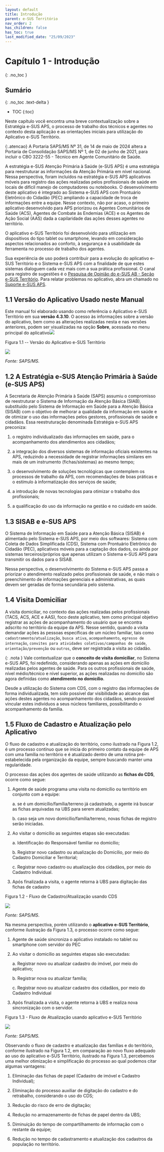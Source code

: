 ```yaml
---
layout: default
title: Introdução
parent: e-SUS Território
nav_order: 2
has_children: false
has_toc: true
last_modified_date: "25/09/2023"
---
```



# Capítulo 1 - Introdução
{: .no_toc }

## Sumário
{: .no_toc .text-delta }

- TOC
{:toc}

Neste capítulo você encontra uma breve contextualização sobre a Estratégia e-SUS APS, o processo de trabalho dos técnicos e agentes no contexto desta aplicação e as orientações iniciais para utilização do Aplicativo e-SUS Território.

{:.atencao}
A Portaria SAPS/MS Nº 31, de 14 de maio de 2024 altera a Portaria de Consolidação SAPS/MS Nº 1, de 02 de junho de 2021, para incluir o CBO 3222-55 - Técnico em Agente Comunitário de Saúde. 

A estratégia e-SUS Atenção Primária à Saúde (e-SUS APS) é uma estratégia para reestruturar as informações da Atenção Primária em nível nacional. Nessa perspectiva, foram incluídos na estratégia e-SUS APS aplicativos móveis para registro das ações realizadas pelos profissionais de saúde em locais de difícil manejo de computadores ou notebooks. O desenvolvimento deste aplicativo é integrado ao Sistema e-SUS APS com Prontuário Eletrônico do Cidadão (PEC) ampliando a capacidade de troca de informações entre a equipe. Nesse contexto, não por acaso, o primeiro aplicativo desenvolvido para APS priorizou os Agentes Comunitários de Saúde (ACS), Agentes de Combate às Endemias (ACE) e os Agentes de Ação Social (AAS) dada a capilaridade das ações desses agentes no território.

O aplicativo e-SUS Território foi desenvolvido para utilização em dispositivos do tipo tablet ou smartphone, levando em consideração aspectos relacionados ao conforto, à segurança e à usabilidade da ferramenta no processo de trabalho dos agentes. 

Sua experiência de uso poderá contribuir para a evolução do aplicativo e-SUS Território e o Sistema e-SUS APS com a finalidade de que estes sistemas dialoguem cada vez mais com a sua prática profissional. O canal para registro de sugestões é o [Pesquisa de Opinião do e-SUS AB - Seção e-SUS Território](http://sisaps.saude.gov.br/pesquisa/). Para relatar problemas no aplicativo, abra um chamado no [Suporte e-SUS APS](http://esusaps.bridge.ufsc.br/pt-BR/support/login).

## 1.1 Versão do Aplicativo Usado neste Manual

Este manual foi elaborado usando como referência o Aplicativo e-SUS Território em sua **versão 4.3.10**. O acesso às informações sobre a versão do aplicativo, bem como as alterações realizadas nesta e nas versões anteriores, podem ser visualizadas na opção **Sobre**, acessada no menu principal do aplicativo![](media/image2.png)

Figura 1.1 -- Versão do Aplicativo e-SUS Território

![](media/image3.png)

*Fonte: SAPS/MS.*

## 1.2 A Estratégia e-SUS Atenção Primária à Saúde (e-SUS APS)

A Secretaria de Atenção Primária à Saúde (SAPS) assumiu o compromisso de reestruturar o Sistema de Informação da Atenção Básica (SIAB), substituído pelo Sistema de Informação em Saúde para a Atenção Básica (SISAB) com o objetivo de melhorar a qualidade da informação em saúde e de otimizar o uso das informações pelos gestores, profissionais de saúde e cidadãos. Essa reestruturação denominada Estratégia e-SUS APS preconiza:

1.  o registro individualizado das informações em saúde, para o acompanhamento dos atendimentos aos cidadãos;

2.  a integração dos diversos sistemas de informação oficiais existentes na APS, reduzindo a necessidade de registrar informações similares em mais de um instrumento (fichas/sistemas) ao mesmo tempo;

3.  o desenvolvimento de soluções tecnológicas que contemplem os processos de trabalho da APS, com recomendações de boas práticas e o estímulo à informatização dos serviços de saúde;

4.  a introdução de novas tecnologias para otimizar o trabalho dos profissionais;

5.  a qualificação do uso da informação na gestão e no cuidado em saúde.

## 1.3 SISAB e e-SUS APS

O Sistema de Informação em Saúde para a Atenção Básica (SISAB) é alimentado pelo Sistema e-SUS APS, por meio dos softwares: Sistema com Coleta de Dados Simplificada (CDS), Sistema com Prontuário Eletrônico do Cidadão (PEC), aplicativos móveis para a captação dos dados, ou ainda por sistemas terceiros/próprios que apenas utilizam o Sistema e-SUS APS para transmitir os dados para o SISAB.

Nessa perspectiva, o desenvolvimento do Sistema e-SUS APS passa a priorizar o atendimento realizado pelos profissionais de saúde, e não mais o preenchimento de informações gerenciais e administrativas, as quais devem ser geradas de forma secundária pelo sistema.

## 1.4 Visita Domiciliar

A visita domiciliar, no contexto das ações realizadas pelos profissionais (TACS, ACS, ACE e AAS), foco deste aplicativo, tem como principal objetivo registrar as ações de acompanhamento do usuário que se encontra adscrito no território da equipe da APS. Nesse sentido, quando a visita demandar ações às pessoas específicas de um núcleo familiar, tais como `cadastramento/atualização`, `busca ativa`, `acompanhamento`, `egresso de internação`, `convites para atividades coletivas/campanhas de saúde`, `orientação/prevenção` ou `outros`, deve ser registrada a visita ao cidadão.

{: .nota }
Vale contextualizar que o **conceito de visita domiciliar**, no Sistema e-SUS APS, foi redefinido, considerando apenas as ações em domicílio realizadas pelos agentes de saúde. Para os outros profissionais de saúde, nível médio/técnico e nível superior, as ações realizadas no domicílio são agora definidas como **atendimento no domicílio**.

Desde a utilização do Sistema com CDS, com o registro das informações de forma individualizada, tem sido possível dar visibilidade ao alcance das ações destes agentes no acompanhamento dos cidadãos, sendo possível vincular estes indivíduos a seus núcleos familiares, possibilitando o acompanhamento da família.

## 1.5 Fluxo de Cadastro e Atualização pelo Aplicativo

O fluxo de cadastro e atualização do território, como ilustrado na Figura 1.2, é um processo contínuo que se inicia do primeiro contato da equipe de APS com uma família no território e é atualizado dentro de uma rotina pré-estabelecida pela organização da equipe, sempre buscando manter uma regularidade.

O processo das ações dos agentes de saúde utilizando as **fichas do CDS**, ocorre como segue:

1.  Agente de saúde programa uma visita no domicílio ou território em conjunto com a equipe:

    a.  se é um domicílio/família/terreno já cadastrado, o agente irá buscar as fichas arquivadas na UBS para serem atualizadas;

    b.  caso seja um novo domicílio/família/terreno, novas fichas de registro serão iniciadas.

2.  Ao visitar o domicílio as seguintes etapas são executadas:

    a.  Identificação do Responsável familiar no domicílio;

    b.  Registrar novo cadastro ou atualização do Domicílio, por meio do Cadastro Domiciliar e Territorial;

    c.  Registrar novo cadastro ou atualização dos cidadãos, por meio do Cadastro Individual.

3.  Após finalizada a visita, o agente retorna à UBS para digitação das fichas de cadastro

Figura 1.2 - Fluxo de Cadastro/Atualização usando CDS

![](media/image4.png)

*Fonte: SAPS/MS*.

Na mesma perspectiva, porém utilizando o **aplicativo e-SUS Território**, conforme ilustração da Figura 1.3, o processo ocorre como segue:

1.  Agente de saúde sincroniza o aplicativo instalado no tablet ou smartphone com servidor do PEC

2.  Ao visitar o domicílio as seguintes etapas são executadas:

    a.  Registrar novo ou atualizar cadastro do imóvel, por meio do aplicativo;

    b.  Registrar nova ou atualizar família;

    c.  Registrar novo ou atualizar cadastro dos cidadãos, por meio do Cadastro Individual

3.  Após finalizada a visita, o agente retorna à UBS e realiza nova sincronização com o servidor.

Figura 1.3 - Fluxo de Atualização usando aplicativo e-SUS Território

![](media/image5.png)

*Fonte: SAPS/MS.*

Observando o fluxo de cadastro e atualização das famílias e do território, conforme ilustrado na Figura 1.2, em comparação ao novo fluxo adequado ao uso do aplicativo e-SUS Território, ilustrado na Figura 1.3, percebemos uma melhor otimização e simplificação do processo ao qual podemos citar algumas vantagens:

1.  Eliminação das fichas de papel (Cadastro de imóvel e Cadastro Individual);

2.  Eliminação do processo auxiliar de digitação do cadastro e do retrabalho, considerando o uso do CDS;

3.  Redução do risco de erro de digitação; 

4.  Redução no armazenamento de fichas de papel dentro da UBS;

5.  Diminuição do tempo de compartilhamento de informação com o restante da equipe;

6.  Redução no tempo de cadastramento e atualização dos cadastros da população no território.
